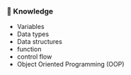 ### 📑 Knowledge
- Variables
- Data types
- Data structures
- function
- control flow
- Object Oriented Programming (OOP)
